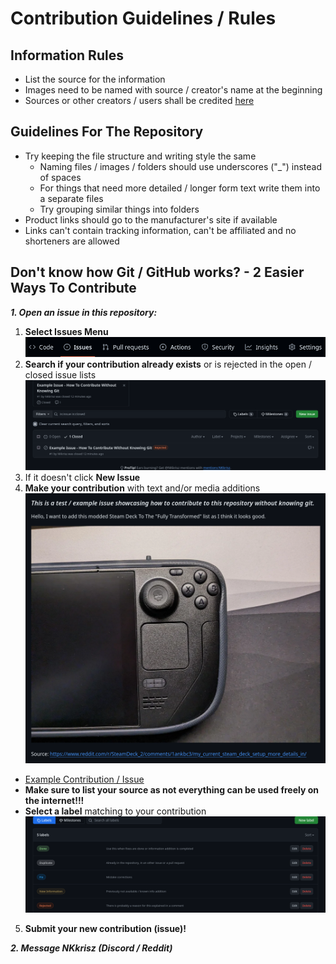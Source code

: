 # Contribution Guidelines / Rules

## Information Rules
- List the source for the information
- Images need to be named with source / creator's name at the beginning
- Sources or other creators / users shall be credited [here](./Credits.md)

## Guidelines For The Repository
- Try keeping the file structure and writing style the same
    - Naming files / images / folders should use underscores ("_") instead of spaces
    - For things that need more detailed / longer form text write them into a separate files
    - Try grouping similar things into folders
- Product links should go to the manufacturer's site if available
- Links can't contain tracking information, can't be affiliated and no shorteners are allowed

## Don't know how Git / GitHub works? - 2 Easier Ways To Contribute

***1. Open an issue in this repository:*** 
1. **Select Issues Menu**  
![Gitub Issue Location On PC](../../Images/GitHub/Issues.png)
2. **Search if your contribution already exists** or is rejected in the open / closed issue lists  
![Issues List](../../Images/GitHub/Issues_List.png)
3. If it doesn't click **New Issue**
4. **Make your contribution** with text and/or media additions  
![Contribution](../../Images/GitHub/Contribution.png)
- [Example Contribution / Issue](https://github.com/NKkrisz/Steam-Deck-Hardware/issues/1)
- **Make sure to list your source as not everything can be used freely on the internet!!!**
- **Select a label** matching to your contribution  
![Labels](../../Images/GitHub/Labels.png)
5. **Submit your new contribution (issue)!**

***2. Message NKkrisz (Discord / Reddit)***